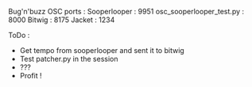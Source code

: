 Bug'n'buzz OSC ports :
Sooperlooper : 9951
osc_sooperlooper_test.py : 8000
Bitwig : 8175
Jacket : 1234

ToDo :
- Get tempo from sooperlooper and sent it to bitwig
- Test patcher.py in the session
- ???
- Profit !
